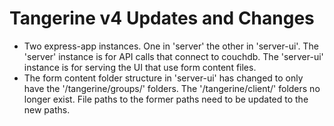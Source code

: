 # Tangerine v4 Updates and Changes

 - Two express-app instances. One in 'server' the other in 'server-ui'. The 'server' instance is for API calls that connect to couchdb. The 'server-ui' instance is for serving the UI that use form content files. 
- The form content folder structure in 'server-ui' has changed to only have the '/tangerine/groups/' folders. The '/tangerine/client/<group-id>' folders no longer exist. File paths to the former paths need to be updated to the new paths.